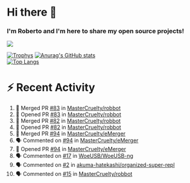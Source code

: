 # Hi there 👋
### I'm Roberto and I'm here to share my open source projects!

<img src="https://komarev.com/ghpvc/?username=mastercruelty&label=Profile views&color=0e75b6"><br>

[![Trophys](https://github-profile-trophy.vercel.app/?username=mastercruelty)](https://github.com/ryo-ma/github-profile-trophy)
[![Anurag's GitHub stats](https://github-readme-stats.vercel.app/api?username=mastercruelty&show_icons=true&theme=tokyonight)](https://github.com/anuraghazra/github-readme-stats)<br>
[![Top Langs](https://github-readme-stats.vercel.app/api/top-langs/?username=mastercruelty&langs_count=8&hide=jupyter%20notebook&exclude_repo=Alarm-project&langs_count=6&layout=compact&theme=tokyonight)](https://github.com/anuraghazra/github-readme-stats)

# :zap: Recent Activity
<!--START_SECTION:activity-->
1. 🎉 Merged PR [#83](https://github.com/MasterCruelty/robbot/pull/83) in [MasterCruelty/robbot](https://github.com/MasterCruelty/robbot)
2. 💪 Opened PR [#83](https://github.com/MasterCruelty/robbot/pull/83) in [MasterCruelty/robbot](https://github.com/MasterCruelty/robbot)
3. 🎉 Merged PR [#82](https://github.com/MasterCruelty/robbot/pull/82) in [MasterCruelty/robbot](https://github.com/MasterCruelty/robbot)
4. 💪 Opened PR [#82](https://github.com/MasterCruelty/robbot/pull/82) in [MasterCruelty/robbot](https://github.com/MasterCruelty/robbot)
5. 🎉 Merged PR [#94](https://github.com/MasterCruelty/eMerger/pull/94) in [MasterCruelty/eMerger](https://github.com/MasterCruelty/eMerger)
6. 🗣 Commented on [#94](https://github.com/MasterCruelty/eMerger/issues/94) in [MasterCruelty/eMerger](https://github.com/MasterCruelty/eMerger)
7. 💪 Opened PR [#94](https://github.com/MasterCruelty/eMerger/pull/94) in [MasterCruelty/eMerger](https://github.com/MasterCruelty/eMerger)
8. 🗣 Commented on [#17](https://github.com/WoeUSB/WoeUSB-ng/issues/17) in [WoeUSB/WoeUSB-ng](https://github.com/WoeUSB/WoeUSB-ng)
9. 🗣 Commented on [#2](https://github.com/akuma-hatekashi/organized-super-repl/issues/2) in [akuma-hatekashi/organized-super-repl](https://github.com/akuma-hatekashi/organized-super-repl)
10. 🗣 Commented on [#15](https://github.com/MasterCruelty/robbot/issues/15) in [MasterCruelty/robbot](https://github.com/MasterCruelty/robbot)
<!--END_SECTION:activity-->

